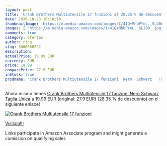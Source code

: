 ```yaml
---
layout: post
title: 'Crank Brothers Multiutensile 17 funzioni al 28.35 % de descuento'
date: 2020-10-23 16:10:10
thumbnailImage: 'https://m.media-amazon.com/images/I/41Q+MhbPYeL._SL200_.jpg'
images: [ 'https://m.media-amazon.com/images/I/41Q+MhbPYeL._SL200_.jpg' ]
comments: true
category: ofertas
author: ring
slug: B000S6HZCC
description:
actualPrice: 19.99 EUR
currency: EUR
price: 19.99
comparePrice: 27.9 EUR
inStock: true
prodname: 'Crank Brothers Multiutensile 17 funzioni  Nero  Schwarz   Taglia Unica'
---
```


Ahora mismo tienes [Crank Brothers Multiutensile 17 funzioni  Nero  Schwarz   Taglia Unica](https://www.amazon.it/dp/B000S6HZCC/?tag=tolees00-21) a 19.99 EUR (original: 27.9 EUR) (28.35 %  de descuento) en el siguiente enlace!

[![Crank Brothers Multiutensile 17 funzioni](https://m.media-amazon.com/images/I/41Q+MhbPYeL._SL200_.jpg)](https://www.amazon.it/dp/B000S6HZCC/?tag=tolees00-21)

[Visítala!!!](https://www.amazon.it/dp/B000S6HZCC/?tag=tolees00-21)

Links participate in Amazon Associate program and might generate a comission on qualifying sales
